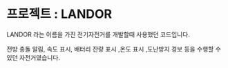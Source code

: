 # 프로젝트 : LANDOR
LANDOR 라는 이름을 가진 전기자전거를 개발할때 사용했던 코드입니다.

전방 충돌 알림, 속도 표시, 배터리 잔량 표시 ,온도 표시 ,도난방지 경보 등을 수행할 수 있던 자전거였습니다.
